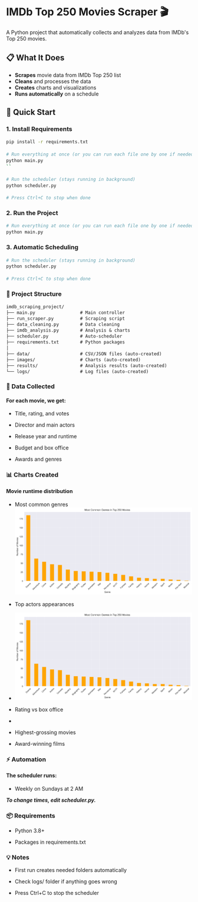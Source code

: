 # IMDb Top 250 Movies Scraper 🎬

A Python project that automatically collects and analyzes data from IMDb's Top 250 movies.

## 📋 What It Does

- **Scrapes** movie data from IMDb Top 250 list
- **Cleans** and processes the data  
- **Creates** charts and visualizations
- **Runs automatically** on a schedule

## 🚀 Quick Start

### 1. Install Requirements
```bash
pip install -r requirements.txt

# Run everything at once (or you can run each file one by one if needed)
python main.py
``

# Run the scheduler (stays running in background)
python scheduler.py

# Press Ctrl+C to stop when done
```

### 2. Run the Project
```bash
# Run everything at once (or you can run each file one by one if needed)
python main.py
```

### 3. Automatic Scheduling

``` bash
# Run the scheduler (stays running in background)
python scheduler.py

# Press Ctrl+C to stop when done
```
### 📁 Project Structure

```
imdb_scraping_project/
├── main.py                 # Main controller
├── run_scraper.py          # Scraping script
├── data_cleaning.py        # Data cleaning
├── imdb_analysis.py        # Analysis & charts
├── scheduler.py            # Auto-scheduler
├── requirements.txt        # Python packages
│
├── data/                   # CSV/JSON files (auto-created)
├── images/                 # Charts (auto-created)
├── results/                # Analysis results (auto-created)
└── logs/                   # Log files (auto-created)
```

### 🎯 Data Collected

#### For each movie, we get:

- Title, rating, and votes

- Director and main actors

- Release year and runtime

- Budget and box office

- Awards and genres

### 📊 Charts Created
#### Movie runtime distribution

- Most common genres
![Description of image](images/genre_distribution_20250914_1843.png)

- Top actors appearances
- ![Description of image](images/genre_distribution_20250914_1843.png)

- Rating vs box office
- 

- Highest-grossing movies

- Award-winning films

### ⚡ Automation
#### The scheduler runs:

- Weekly on Sundays at 2 AM

***To change times, edit scheduler.py.***

### 📦 Requirements
- Python 3.8+

- Packages in requirements.txt

### 💡 Notes
- First run creates needed folders automatically

- Check logs/ folder if anything goes wrong

- Press Ctrl+C to stop the scheduler
